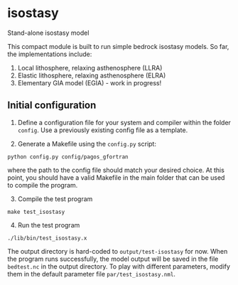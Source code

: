 # isostasy
Stand-alone isostasy model

This compact module is built to run simple bedrock isostasy models.
So far, the implementations include:

1. Local lithosphere, relaxing asthenosphere (LLRA)
2. Elastic lithosphere, relaxing asthenosphere (ELRA)
3. Elementary GIA model (EGIA) - work in progress!

## Initial configuration

1. Define a configuration file for your system and compiler within the folder `config`. Use a previously existing config file as a template. 

2. Generate a Makefile using the `config.py` script:

```
python config.py config/pagos_gfortran
```

where the path to the config file should match your desired choice. At this point, you should have a valid Makefile in the main folder that can be used to compile the program. 

3. Compile the test program

```
make test_isostasy
```

4. Run the test program

```
./lib/bin/test_isostasy.x 
```

The output directory is hard-coded to `output/test-isostasy` for now. When the program runs successfully, the model output will be saved in the file `bedtest.nc` in the output directory. To play with different parameters, modify them in the default parameter file `par/test_isostasy.nml`. 
